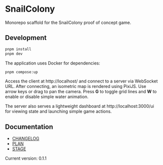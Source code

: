 # SnailColony

Monorepo scaffold for the SnailColony proof of concept game.

## Development

```bash
pnpm install
pnpm dev
```

The application uses Docker for dependencies:

```bash
pnpm compose:up
```

Access the client at http://localhost/ and connect to a server via WebSocket URL. After connecting,
an isometric map is rendered using PixiJS. Use arrow keys or drag to pan the camera. Press **G** to
toggle grid lines and **W** to enable or disable simple water animation.

The server also serves a lightweight dashboard at http://localhost:3000/ui for viewing state and launching simple game actions.

## Documentation

- [CHANGELOG](CHANGELOG.md)
- [PLAN](PLAN.md)
- [STAGE](STAGE.md)

Current version: 0.1.1
